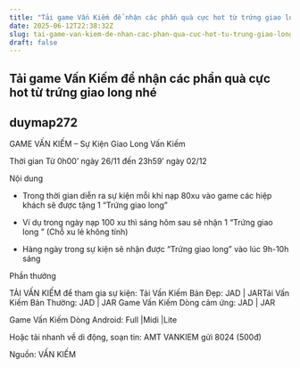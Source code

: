 ```yaml
---
title: "Tải game Vấn Kiếm để nhận các phần quà cực hot từ trứng giao long nhé"
date: 2025-06-12T22:38:32Z
slug: tai-game-van-kiem-de-nhan-cac-phan-qua-cuc-hot-tu-trung-giao-long-nhe
draft: false
---
```


## Tải game Vấn Kiếm để nhận các phần quà cực hot từ trứng giao long nhé

## duymap272

GAME VẤN KIẾM – Sự Kiện Giao Long Vấn Kiếm
 
Thời gian Từ 0h00’ ngày 26/11 đến 23h59’ ngày 02/12
 
Nội dung
 
- Trong thời gian diễn ra sự kiện mỗi khi nạp 80xu vào game các hiệp khách sẽ được tặng 1 “Trứng giao long”
 
- Ví dụ trong ngày nạp 100 xu thì sáng hôm sau sẽ nhận 1 “Trứng giao long ” (Chỗ xu lẻ không tính)
 
- Hàng ngày trong sự kiện sẽ nhận được “Trứng giao long” vào lúc 9h-10h sáng
 


 
Phần thưởng
 

 
TẢI VẤN KIẾM để tham gia sự kiện:
Tải Vấn Kiếm Bản Đẹp: JAD | JARTải Vấn Kiếm Bản Thường: JAD | JAR
Game Vấn Kiếm Dòng cảm ứng: JAD | JAR
 
Game Vấn Kiếm Dòng Android: Full |Midi |Lite
 
Hoặc tải nhanh về di động, soạn tin: AMT VANKIEM gửi 8024 (500đ)
 
Nguồn: VẤN KIẾM